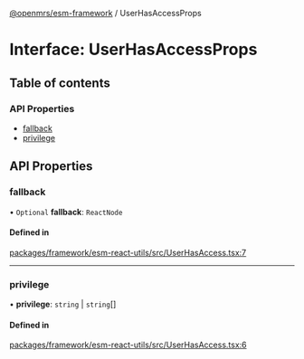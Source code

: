 [@openmrs/esm-framework](../API.md) / UserHasAccessProps

# Interface: UserHasAccessProps

## Table of contents

### API Properties

- [fallback](UserHasAccessProps.md#fallback)
- [privilege](UserHasAccessProps.md#privilege)

## API Properties

### fallback

• `Optional` **fallback**: `ReactNode`

#### Defined in

[packages/framework/esm-react-utils/src/UserHasAccess.tsx:7](https://github.com/openmrs/openmrs-esm-core/blob/master/packages/framework/esm-react-utils/src/UserHasAccess.tsx#L7)

___

### privilege

• **privilege**: `string` \| `string`[]

#### Defined in

[packages/framework/esm-react-utils/src/UserHasAccess.tsx:6](https://github.com/openmrs/openmrs-esm-core/blob/master/packages/framework/esm-react-utils/src/UserHasAccess.tsx#L6)